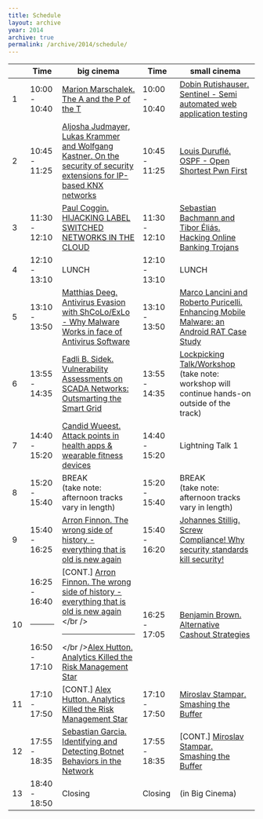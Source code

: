 ```yaml
---
title: Schedule
layout: archive
year: 2014
archive: true
permalink: /archive/2014/schedule/
---
```


|   | Time          | big cinema                                                                                                                          | Time          | small cinema                                                                                           |
| - | ------------- | ----------------------------------------------------------------------------------------------------------------------------------- | ------------- | ------------------------------------------------------------------------------------------------------ |
|1  | 10:00 - 10:40 | [Marion Marschalek. The A and the P of the T](/archive/2014/talks/#5)                                                                            | 10:00 - 10:40 | [Dobin Rutishauser. Sentinel - Semi automated web application testing](/archive/2014/talks/#10)                     |
|2  | 10:45 - 11:25 | [Aljosha Judmayer, Lukas Krammer and Wolfgang Kastner. On the security of security extensions for IP-based KNX networks](/archive/2014/talks/#1) | 10:45 - 11:25 | [Louis Duruflé. OSPF - Open Shortest Pwn First](/archive/2014/talks/#9)                                             |
|3  | 11:30 - 12:10 | [Paul Coggin. HIJACKING LABEL SWITCHED NETWORKS IN THE CLOUD](/archive/2014/talks/#2)                                                            | 11:30 - 12:10 | [Sebastian Bachmann and Tibor Éliás. Hacking Online Banking Trojans](/archive/2014/talks/#6)                        |
|4  | 12:10 - 13:10 | LUNCH                                                                                                                               | 12:10 - 13:10 | LUNCH                                                                                                  |
|5  | 13:10 - 13:50 | [Matthias Deeg. Antivirus Evasion with ShCoLo/ExLo - Why Malware Works in face of Antivirus Software](/archive/2014/talks/#13)                   | 13:10 - 13:50 | [Marco Lancini and Roberto Puricelli. Enhancing Mobile Malware: an Android RAT Case Study](/archive/2014/talks/#16) |
|6  | 13:55 - 14:35 | [Fadli B. Sidek. Vulnerability Assessments on SCADA Networks: Outsmarting the Smart Grid](/archive/2014/talks/#4)                                | 13:55 - 14:35 | [Lockpicking Talk/Workshop](/archive/2014/talks/#18)<br />(take note: workshop will continue hands-on outside of the track)                                                                |
|7  | 14:40 - 15:20 | [Candid Wueest. Attack points in health apps & wearable fitness devices](/archive/2014/talks/#8)                                                 | 14:40 - 15:20 | Lightning Talk 1                                                                                       |
|8  | 15:20 - 15:40 | BREAK<br />(take note: afternoon tracks vary in length)                                                                             | 15:20 - 15:40 | BREAK<br />(take note: afternoon tracks vary in length)                                                                                                  |
|9  | 15:40 - 16:25 | [Arron Finnon. The wrong side of history - everything that is old is new again](/archive/2014/talks/#7)                                          | 15:40 - 16:20 | [Johannes Stillig. Screw Compliance! Why security standards kill security!](/archive/2014/talks/#12)                |
|10 | 16:25 - 16:40<br /><br /><hr><br />16:50 - 17:10 | \[CONT.\] [Arron Finnon. The wrong side of history - everything that is old is new again](/archive/2014/talks/#7)<br /></br /><hr></br />[Alex Hutton. Analytics Killed the Risk Management Star](/archive/2014/talks/#15)                                 | 16:25 - 17:05 | [Benjamin Brown. Alternative Cashout Strategies](/archive/2014/talks/#14)                                           |
|11 | 17:10 - 17:50 | \[CONT.\] [Alex Hutton. Analytics Killed the Risk Management Star](/archive/2014/talks/#15)                                                                | 17:10 - 17:50 | [Miroslav Stampar. Smashing the Buffer](/archive/2014/talks/#11)                                                    |
|12 | 17:55 - 18:35 | [Sebastian Garcia. Identifying and Detecting Botnet Behaviors in the Network](/archive/2014/talks/#17)                                           | 17:55 - 18:35 | \[CONT.\] [Miroslav Stampar. Smashing the Buffer](/archive/2014/talks/#11)                                           |
|13 | 18:40 - 18:50 | Closing                                                                                                                             | Closing | (in Big Cinema)                                                                                              |
